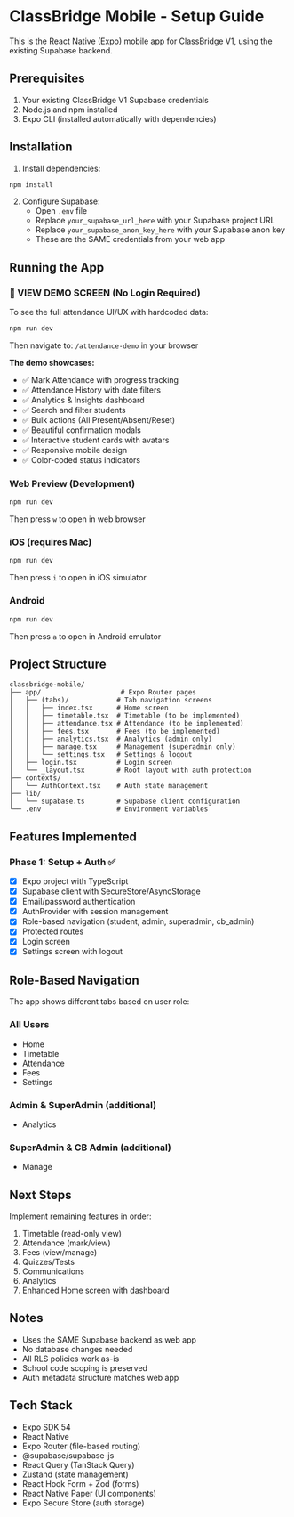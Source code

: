 # ClassBridge Mobile - Setup Guide

This is the React Native (Expo) mobile app for ClassBridge V1, using the existing Supabase backend.

## Prerequisites

1. Your existing ClassBridge V1 Supabase credentials
2. Node.js and npm installed
3. Expo CLI (installed automatically with dependencies)

## Installation

1. Install dependencies:
```bash
npm install
```

2. Configure Supabase:
   - Open `.env` file
   - Replace `your_supabase_url_here` with your Supabase project URL
   - Replace `your_supabase_anon_key_here` with your Supabase anon key
   - These are the SAME credentials from your web app

## Running the App

### 🎨 VIEW DEMO SCREEN (No Login Required)
To see the full attendance UI/UX with hardcoded data:
```bash
npm run dev
```
Then navigate to: `/attendance-demo` in your browser

**The demo showcases:**
- ✅ Mark Attendance with progress tracking
- ✅ Attendance History with date filters
- ✅ Analytics & Insights dashboard
- ✅ Search and filter students
- ✅ Bulk actions (All Present/Absent/Reset)
- ✅ Beautiful confirmation modals
- ✅ Interactive student cards with avatars
- ✅ Responsive mobile design
- ✅ Color-coded status indicators

### Web Preview (Development)
```bash
npm run dev
```
Then press `w` to open in web browser

### iOS (requires Mac)
```bash
npm run dev
```
Then press `i` to open in iOS simulator

### Android
```bash
npm run dev
```
Then press `a` to open in Android emulator

## Project Structure

```
classbridge-mobile/
├── app/                    # Expo Router pages
│   ├── (tabs)/            # Tab navigation screens
│   │   ├── index.tsx      # Home screen
│   │   ├── timetable.tsx  # Timetable (to be implemented)
│   │   ├── attendance.tsx # Attendance (to be implemented)
│   │   ├── fees.tsx       # Fees (to be implemented)
│   │   ├── analytics.tsx  # Analytics (admin only)
│   │   ├── manage.tsx     # Management (superadmin only)
│   │   └── settings.tsx   # Settings & logout
│   ├── login.tsx          # Login screen
│   └── _layout.tsx        # Root layout with auth protection
├── contexts/
│   └── AuthContext.tsx    # Auth state management
├── lib/
│   └── supabase.ts        # Supabase client configuration
└── .env                   # Environment variables

```

## Features Implemented

### Phase 1: Setup + Auth ✅
- [x] Expo project with TypeScript
- [x] Supabase client with SecureStore/AsyncStorage
- [x] Email/password authentication
- [x] AuthProvider with session management
- [x] Role-based navigation (student, admin, superadmin, cb_admin)
- [x] Protected routes
- [x] Login screen
- [x] Settings screen with logout

## Role-Based Navigation

The app shows different tabs based on user role:

### All Users
- Home
- Timetable
- Attendance
- Fees
- Settings

### Admin & SuperAdmin (additional)
- Analytics

### SuperAdmin & CB Admin (additional)
- Manage

## Next Steps

Implement remaining features in order:
1. Timetable (read-only view)
2. Attendance (mark/view)
3. Fees (view/manage)
4. Quizzes/Tests
5. Communications
6. Analytics
7. Enhanced Home screen with dashboard

## Notes

- Uses the SAME Supabase backend as web app
- No database changes needed
- All RLS policies work as-is
- School code scoping is preserved
- Auth metadata structure matches web app

## Tech Stack

- Expo SDK 54
- React Native
- Expo Router (file-based routing)
- @supabase/supabase-js
- React Query (TanStack Query)
- Zustand (state management)
- React Hook Form + Zod (forms)
- React Native Paper (UI components)
- Expo Secure Store (auth storage)
